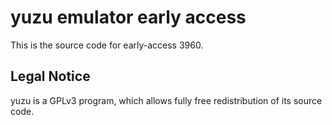 yuzu emulator early access
=============

This is the source code for early-access 3960.

## Legal Notice

yuzu is a GPLv3 program, which allows fully free redistribution of its source code.